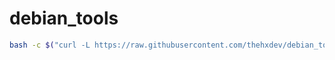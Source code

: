 # debian_tools

```bash
bash -c $("curl -L https://raw.githubusercontent.com/thehxdev/debian_tools/main/install.sh")
```
